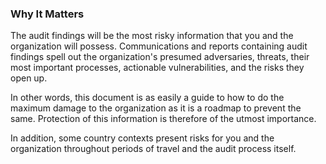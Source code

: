 ### Why It Matters

The audit findings will be the most risky information that you and the organization will possess.  Communications and reports containing audit findings
spell out the organization's presumed adversaries, threats, their most important processes, actionable vulnerabilities, and the risks they open up.

In other words, this document is as easily a guide to how to do the maximum damage to the organization as it is a roadmap to prevent the same. Protection of this information is therefore of the utmost importance.

In addition, some country contexts present risks for you and the organization throughout periods of travel and the audit process itself.